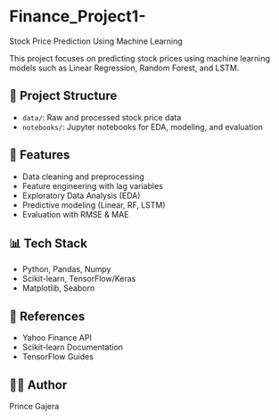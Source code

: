 # Finance_Project1-
Stock Price Prediction Using Machine Learning

This project focuses on predicting stock prices using machine learning models such as Linear Regression, Random Forest, and LSTM.

## 📂 Project Structure
- `data/`: Raw and processed stock price data
- `notebooks/`: Jupyter notebooks for EDA, modeling, and evaluation

## 🚀 Features
- Data cleaning and preprocessing
- Feature engineering with lag variables
- Exploratory Data Analysis (EDA)
- Predictive modeling (Linear, RF, LSTM)
- Evaluation with RMSE & MAE

## 📊 Tech Stack
- Python, Pandas, Numpy
- Scikit-learn, TensorFlow/Keras
- Matplotlib, Seaborn

## 📎 References
- Yahoo Finance API
- Scikit-learn Documentation
- TensorFlow Guides

## 👨‍💻 Author
Prince Gajera
